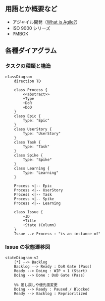 ## 用語とか概要など

- アジャイル開発（[What is Agile?](https://www.atlassian.com/agile)）
- ISO 9000 シリーズ
- PMBOK

## 各種ダイアグラム
### タスクの種類と構造

```mermaid
classDiagram
    direction TD

    class Process {
        <<abstract>>
        +Type
        +DoR
        +DoD
    }
    class Epic {
        Type: "Epic"
    }
    class UserStory {
        Type: "UserStory"
    }
    class Task {
        Type: "Task"
    }
    class Spike {
        Type: "Spike"
    }
    class Learning {
        Type: "Learning"
    }

    Process <|-- Epic
    Process <|-- UserStory
    Process <|-- Task
    Process <|-- Spike
    Process <|-- Learning

    class Issue {
        +ID
        +Title
        +State (Column)
    }
    Issue ..> Process : "is an instance of"
```

### Issue の状態遷移図

```mermaid
stateDiagram-v2
    [*] --> Backlog
    Backlog --> Ready : DoR Gate (Pass)
    Ready --> Doing : WIP < 1 (Start)
    Doing --> Done : DoD Gate (Pass)
    
    %% 差し戻しや優先度変更
    Doing --> Ready : Paused / Blocked
    Ready --> Backlog : Reprioritized
```
